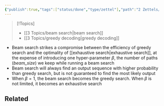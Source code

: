 ```yaml
---
{"publish":true,"tags":["status/done","type/zettel"],"path":"2 Zettels/beam search vs greedy search.md","permalink":"/2-zettels/beam-search-vs-greedy-search/","PassFrontmatter":true}
---
```




> [!Topics]
> - [[3 Topics/beam search\|beam search]]
> - [[3 Topics/greedy decoding\|greedy decoding]]

- Beam search strikes a compromise between the efficiency of greedy search and the optimality of [[exhaustive search\|exhaustive search]], at the expense of introducing one hyper-parameter $\beta$, the number of paths (*beam_size*) we keep while running a beam search
- Beam search will always find an output sequence with higher probability than greedy search, but is not guaranteed to find the most likely output
- When $\beta=1$, the beam search becomes the greedy search. When $\beta$ is not limited, it becomes an exhaustive search

## Related
